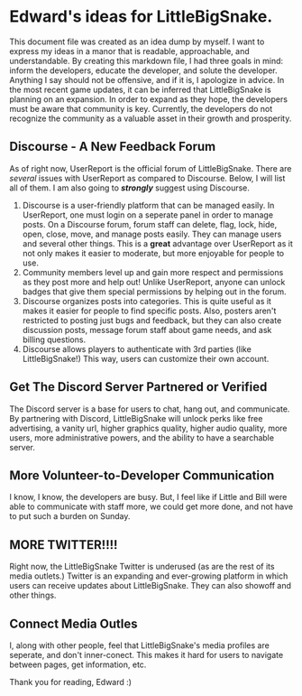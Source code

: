 # Edward's ideas for LittleBigSnake.

This document file was created as an idea dump by myself. I want to express my ideas in a manor that is readable, approachable, and understandable. By creating this markdown file, I had three goals in mind: inform the developers, educate the developer, and solute the developer. Anything I say should not be offensive, and if it is, I apologize in advice. In the most recent game updates, it can be inferred that LittleBigSnake is planning on an expansion. In order to expand as they hope, the developers must be aware that community is key. Currently, the developers do not recognize the community as a valuable asset in their growth and prosperity. 


## Discourse - A New Feedback Forum
As of right now, UserReport is the official forum of LittleBigSnake. There are *several* issues with UserReport as compared to Discourse. Below, I will list all of them. I am also going to ***strongly*** suggest using Discourse.
 
  1) Discourse is a user-friendly platform that can be managed easily. In UserReport, one must login on a seperate panel in order to manage posts. On a Discourse forum, forum staff can delete, flag, lock, hide, open, close, move, and manage posts easily. They can manage users and several other things. This is a **great** advantage over UserReport as it not only makes it easier to moderate, but more enjoyable for people to use.
  2) Community members level up and gain more respect and permissions as they post more and help out! Unlike UserReport, anyone can unlock badges that give them special permissions by helping out in the forum. 
  3) Discourse organizes posts into categories. This is quite useful as it makes it easier for people to find specific posts. Also, posters aren't restricted to posting just bugs and feedback, but they can also create discussion posts, message forum staff about game needs, and ask billing questions. 
  4) Discourse allows players to authenticate with 3rd parties (like LittleBigSnake!) This way, users can customize their own account. 
  
  
  ## Get The Discord Server Partnered or Verified
  The Discord server is a base for users to chat, hang out, and communicate. By partnering with Discord, LittleBigSnake will unlock perks like free advertising, a vanity url, higher graphics quality, higher audio quality, more users, more administrative powers, and the ability to have a searchable server. 
  
  ## More Volunteer-to-Developer Communication
  I know, I know, the developers are busy. But, I feel like if Little and Bill were able to communicate with staff more, we could get more done, and not have to put such a burden on Sunday. 
  
  ## MORE TWITTER!!!!
  Right now, the LittleBigSnake Twitter is underused (as are the rest of its media outlets.) Twitter is an expanding and ever-growing platform in which users can receive updates about LittleBigSnake. They can also showoff and other things. 
  
  ## Connect Media Outles
  I, along with other people, feel that LittleBigSnake's media profiles are seperate, and don't inner-conect. This makes it hard for users to navigate between pages, get information, etc.
  
  Thank you for reading,
  Edward :)
